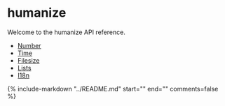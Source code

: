 # humanize

Welcome to the humanize API reference.

- [Number](number.md)
- [Time](time.md)
- [Filesize](filesize.md)
- [Lists](lists.md)
- [I18n](i18n.md)

{%
   include-markdown "../README.md"
   start="<!-- usage-start -->"
   end="<!-- usage-end -->"
   comments=false
%}
